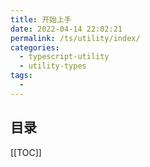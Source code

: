 ```yaml
---
title: 开始上手
date: 2022-04-14 22:02:21
permalink: /ts/utility/index/
categories:
  - typescript-utility
  - utility-types
tags:
  - 
---
```


<TimeToRead />

## 目录

[[TOC]]